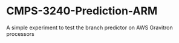 # CMPS-3240-Prediction-ARM
A simple experiment to test the branch predictor on AWS Gravitron processors

